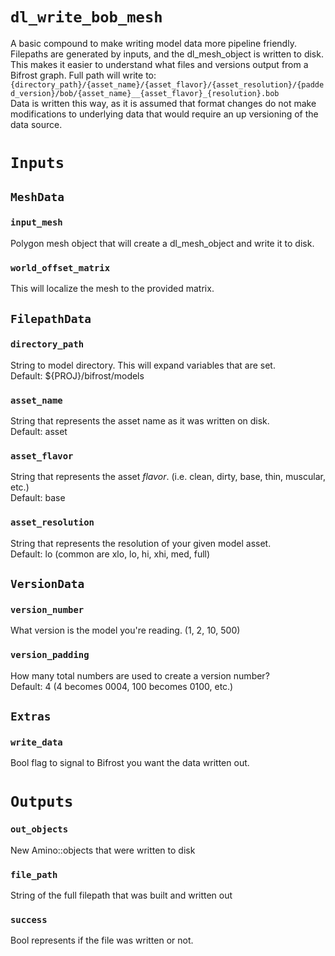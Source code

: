 # `dl_write_bob_mesh`

A basic compound to make writing model data more pipeline friendly.\
Filepaths are generated by inputs, and the dl_mesh_object is written to disk.  \
This makes it easier to understand what files and versions output from a Bifrost graph.
Full path will write to:\
`{directory_path}/{asset_name}/{asset_flavor}/{asset_resolution}/{padded_version}/bob/{asset_name}__{asset_flavor}_{resolution}.bob`\
Data is written this way, as it is assumed that format changes do not make modifications to underlying data that would require an up versioning of the data source.

# `Inputs`

## `MeshData`

### `input_mesh`

Polygon mesh object that will create a dl_mesh_object and write it to disk.

### `world_offset_matrix`

This will localize the mesh to the provided matrix.

## `FilepathData`

### `directory_path`

String to model directory.  This will expand variables that are set.\
Default: ${PROJ}/bifrost/models

### `asset_name`

String that represents the asset name as it was written on disk.\
Default: asset

### `asset_flavor`

String that represents the asset _flavor_.  (i.e. clean, dirty, base, thin, muscular, etc.)\
Default: base

### `asset_resolution`

String that represents the resolution of your given model asset.\
Default: lo (common are xlo, lo, hi, xhi, med, full)

## `VersionData`

### `version_number`

What version is the model you're reading.  (1, 2, 10, 500)

### `version_padding`

How many total numbers are used to create a version number?\
Default: 4 (4 becomes 0004, 100 becomes 0100, etc.)

## `Extras`

### `write_data`

Bool flag to signal to Bifrost you want the data written out.

# `Outputs`

### `out_objects`

New Amino::objects that were written to disk

### `file_path`

String of the full filepath that was built and written out

### `success`

Bool represents if the file was written or not.

